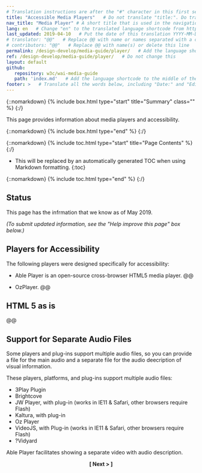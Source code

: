 ```yaml
---
# Translation instructions are after the "#" character in this first section. They are comments that do not show up in the web page. You do not need to translate the instructions after #.
title: "Accessible Media Players"   # Do not translate "title:". Do translate the text after "title:".
nav_title: "Media Player" # A short title that is used in the navigation
lang: en   # Change "en" to the translated language shortcode from https://www.iana.org/assignments/language-subtag-registry/language-subtag-registry
last_updated: 2019-04-10   # Put the date of this translation YYYY-MM-DD (with month in the middle)
# translator: "@@"   # Replace @@ with name or names separated with a comma
# contributors: "@@"   # Replace @@ with name(s) or delete this line
permalink: /design-develop/media-guide/player/   # Add the language shortcode to the end; for example /fundamentals/accessibility-intro/fr
ref: /design-develop/media-guide/player/   # Do not change this
layout: default
github:
   repository: w3c/wai-media-guide
   path: 'index.md'   # Add the language shortcode to the middle of the filename, for example index.fr.md
footer: >   # Translate all the words below, including "Date:" and "Editor:". 
---
```


{::nomarkdown}
{% include box.html type="start" title="Summary" class="" %}
{:/}

This page provides information about media players and accessibility.

{::nomarkdown}
{% include box.html type="end" %}
{:/}

{::nomarkdown}
{% include toc.html type="start" title="Page Contents" %}
{:/}

- This will be replaced by an automatically generated TOC when using Markdown formatting.
{:toc}

{::nomarkdown}
{% include toc.html type="end" %}
{:/}

## Status

This page has the infrmation that we know as of May 2019.

_(To submit updated information, see the "Help improve this page" box below.)_

## Players for Accessibility

The following players were designed specifically for accessibility:

* Able Player is an open-source cross-browser HTML5 media player. @@

* OzPlayer. @@ 

## HTML 5 as is

@@

## Support for Separate Audio Files

Some players and plug-ins support multiple audio files, so you can provide a file for the main audio and a separate file for the audio deecription of visual information.

These players, platforms, and plug-ins support multiple audio files:
* 3Play Plugin
* Brightcove
* JW Player, with plug-in (works in IE11 & Safari, other browsers require Flash)
* Kaltura, with plug-in
* Oz Player
* VideoJS, with Plug-in (works in IE11 & Safari, other browsers require Flash)
* ?Vidyard

Able Player facilitates showing a separate video with audio description.

<p style="text-align:center"><strong>[ Next > ]</strong></p>
